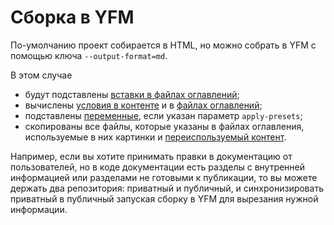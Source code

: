 # Сборка в YFM

По-умолчанию проект собирается в HTML, но можно собрать в YFM с помощью ключа `--output-format=md`.

В этом случае
- будут подставлены [вставки в файлах оглавлений](../../project/toc.md#includes);
- вычислены [условия в контенте](../../syntax.md#conditions) и в [файлах оглавлений](../../project/toc.md#when);
- подставлены [переменные](../../syntax.md#vars), если указан параметр `apply-presets`;
- скопированы все файлы, которые указаны в файлах оглавления, используемые в них картинки и [переиспользуемый контент](../../syntax.md#includes).

Например, если вы хотите принимать правки в документацию от пользователей, но в коде документации есть разделы с внутренней информацией или разделами не готовыми к публикации, то вы можете держать два репозитория: приватный и публичный, и синхронизировать приватный в публичный запуская сборку в YFM для вырезания нужной информации.